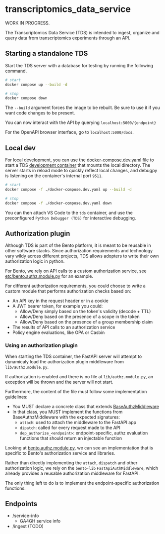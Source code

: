 # transcriptomics_data_service

WORK IN PROGRESS.

The Transcriptomics Data Service (TDS) is intended to ingest, organize and query data from transcriptomics experiments through an API.

## Starting a standalone TDS

Start the TDS server with a database for testing by running the following command.
```bash
# start
docker compose up --build -d

# stop
docker compose down
```
The `--build` argument forces the image to be rebuilt. Be sure to use it if you want code changes to be present.

You can now interact with the API by querying `localhost:5000/{endpoint}`

For the OpenAPI browser interface, go to `localhost:5000/docs`.

## Local dev

For local development, you can use the [docker-compose.dev.yaml](./docker-compose.dev.yaml) file to start a TDS 
[development container](https://code.visualstudio.com/docs/devcontainers/containers) that mounts the local directory.
The server starts in reload mode to quickly reflect local changes, and debugpy is listening on the container's internal port `9511`.

```bash
# start
docker compose -f ./docker-compose.dev.yaml up --build -d

# stop
docker compose -f ./docker-compose.dev.yaml down
```

You can then attach VS Code to the `tds` container, and use the preconfigured `Python Debugger (TDS)` for interactive debugging.

## Authorization plugin

Although TDS is part of the Bento platform, it is meant to be reusable in other software stacks.
Since authorization requirements and technology vary wildy across different projects, 
TDS allows adopters to write their own authorization logic in python.

For Bento, we rely on API calls to a custom authorization service, 
see [etc/bento.authz.module.py](./etc/bento.authz.module.py) for an example.

For different authorization requirements, you could choose to write a custom module that performs authorization checks based on:
* An API key in the request header or in a cookie
* A JWT bearer token, for example you could:
  * Allow/Deny simply based on the token's validity (decode + TTL)
  * Allow/Deny based on the presence of a scope in the token
  * Allow/Deny based on the presence of a group membership claim
* The results of API calls to an authorization service
* Policy engine evaluations, like OPA or Casbin

### Using an authorization plugin

When starting the TDS container, the FastAPI server will attempt to dynamicaly load the authorization plugin 
middleware from `lib/authz.module.py`.

If authorization is enabled and there is no file at `lib/authz.module.py`, an exception will be thrown and the server
will not start.

Furthermore, the content of the file must follow some implementation guidelines:
- You MUST declare a concrete class that extends [BaseAuthzMiddleware](./transcriptomics_data_service/authz/middleware_base.py)
- In that class, you MUST implement the functions from BaseAuthzMiddleware with the expected signatures:
  - `attach`: used to attach the middleware to the FastAPI app
  - `dipatch`: called for every request made to the API
  - `dep_authorize_<endpoint>`: endpoint-specific, authz evaluation functions that should return an injectable function

Looking at [bento.authz.module.py](./etc/bento.authz.module.py), we can see an implementation that is specific to 
Bento's authorization service and libraries.

Rather than directly implementing the `attach`, `dispatch` and other authorization logic, we rely on the `bento-lib` 
`FastApiAuthMiddleware`, which already provides a reusable authorization middleware for FastAPI.

The only thing left to do is to implement the endpoint-specific authorization functions.

## Endpoints

* /service-info
  * GA4GH service info
* /ingest (TODO)
